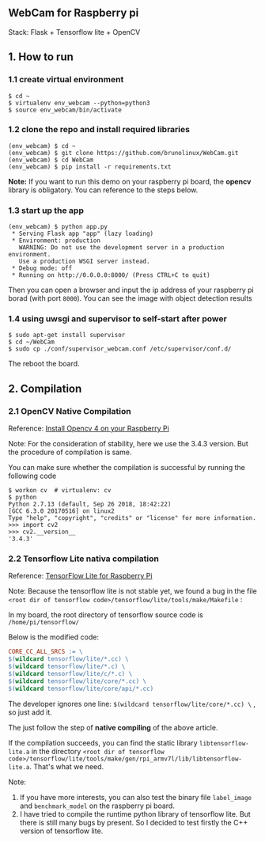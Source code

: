 ## WebCam for Raspberry pi 

Stack: Flask + Tensorflow lite + OpenCV 

## 1. How to run 

### 1.1 create virtual environment

```shell
$ cd ~
$ virtualenv env_webcam --python=python3 
$ source env_webcam/bin/activate
```

### 1.2 clone the repo and install required libraries

```shell
(env_webcam) $ cd ~
(env_webcam) $ git clone https://github.com/brunolinux/WebCam.git
(env_webcam) $ cd WebCam
(env_webcam) $ pip install -r requirements.txt
```

**Note:** If you want to run this demo on your raspberry pi board, the **opencv** library is obligatory. You can reference to the steps below. 

### 1.3 start up the app 

```shell
(env_webcam) $ python app.py
 * Serving Flask app "app" (lazy loading)
 * Environment: production
   WARNING: Do not use the development server in a production environment.
   Use a production WSGI server instead.
 * Debug mode: off
 * Running on http://0.0.0.0:8000/ (Press CTRL+C to quit)
```

Then you can open a browser and input the ip address of your raspberry pi borad (with port `8000`). You can see the image with object detection results

### 1.4 using uwsgi and supervisor to self-start after power

```shell
$ sudo apt-get install supervisor
$ cd ~/WebCam
$ sudo cp ./conf/supervisor_webcam.conf /etc/supervisor/conf.d/
```

The reboot the board. 



## 2. Compilation

### 2.1 OpenCV Native Compilation 

Reference: [Install Opencv 4 on your Raspberry Pi](https://www.pyimagesearch.com/2018/09/26/install-opencv-4-on-your-raspberry-pi/) 

Note: For the consideration of stability, here we use the 3.4.3 version. But the procedure of compilation is same.  

You can make sure whether the compilation is successful by running the following code 

```shell
$ workon cv  # virtualenv: cv
$ python 
Python 2.7.13 (default, Sep 26 2018, 18:42:22) 
[GCC 6.3.0 20170516] on linux2
Type "help", "copyright", "credits" or "license" for more information.
>>> import cv2
>>> cv2.__version__ 
'3.4.3'
```



### 2.2 Tensorflow Lite nativa compilation 

Reference: [TensorFlow Lite for Raspberry Pi](https://www.tensorflow.org/lite/rpi) 

Note: Because the tensorflow lite is not stable yet, we found a bug in the file `<root dir of tensorflow code>/tensorflow/lite/tools/make/Makefile` : 

In my board, the root directory of tensorflow source code is `/home/pi/tensorflow/` 

Below is the modified code: 

```makefile
CORE_CC_ALL_SRCS := \
$(wildcard tensorflow/lite/*.cc) \
$(wildcard tensorflow/lite/*.c) \
$(wildcard tensorflow/lite/c/*.c) \
$(wildcard tensorflow/lite/core/*.cc) \
$(wildcard tensorflow/lite/core/api/*.cc)
```

The developer ignores one line: `$(wildcard tensorflow/lite/core/*.cc) \` , so just add it. 

The just follow the step of **native compiling**  of the above article. 

If the compilation succeeds,  you can find the static library `libtensorflow-lite.a` in the directory `<root dir of tensorflow code>/tensorflow/lite/tools/make/gen/rpi_armv7l/lib/libtensorflow-lite.a`. That's what we need. 

Note: 

1. If you have more interests, you can also test the binary file `label_image` and `benchmark_model` on the raspberry pi board.  
2. I have tried to compile the runtime python library of tensorflow lite. But there is still many bugs by present. So I decided to test firstly the C++ version of tensorflow lite. 